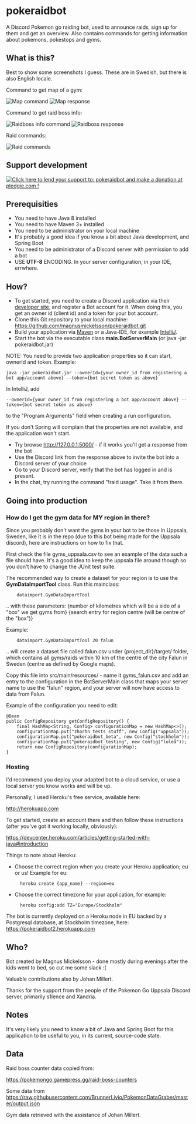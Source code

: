 # pokeraidbot
A Discord Pokemon go raiding bot, used to announce raids, sign up for them and get an overview.
Also contains commands for getting information about pokemons, pokestops and gyms.

## What is this?

Best to show some screenshots I guess. These are in Swedish, but there is also English locale.

Command to get map of a gym:

![Map command](mapcmd.png)
![Map response](mapcmdresponse.png)

Command to get raid boss info:

![Raidboss info command](pokecmd.png)
![Raidboss response](pokecmdresponse.png)

Raid commands:

![Raid commands](raidcmd.png)

## Support development

<a href='https://pledgie.com/campaigns/34823'><img alt='Click here to lend your support to: pokeraidbot and make a donation at pledgie.com !' src='https://pledgie.com/campaigns/34823.png?skin_name=chrome' border='0'></a>

## Prerequisities

* You need to have Java 8 installed
* You need to have Maven 3+ installed
* You need to be administrator on your local machine
* It's probably a good idea if you know a bit about Java development, and Spring Boot
* You need to be administrator of a Discord server with permission to add a bot
* USE **UTF-8** ENCODING. In your server configuration, in your IDE, errwhere.

## How?

* To get started, you need to create a Discord application via their 
[developer site](https://discordapp.com/developers/docs/intro), and register a Bot account for it. 
When doing this, you get an owner id (client id) and a token for your bot account.
* Clone this Git repository to your local machine: https://github.com/magnusmickelsson/pokeraidbot.git
* Build your application via [Maven](https://maven.apache.org) or a Java-IDE, for example 
[IntelliJ](https://www.jetbrains.com/idea/).
* Start the bot via the executable class **main.BotServerMain** (or java -jar pokeraidbot.jar)

NOTE: You need to provide two application properties so it can start, ownerId and token. Example:

    java -jar pokeraidbot.jar --ownerId={your owner_id from registering a bot app/account above} --token={bot secret token as above}
    
In IntelliJ, add

    --ownerId={your owner_id from registering a bot app/account above} --token={bot secret token as above}
    
to the "Program Arguments" field when creating a run configuration.

If you don't Spring will complain that the properties are not available, and the application won't start.

* Try browse http://127.0.0.1:5000/ - if it works you'll get a response from the bot
* Use the Discord link from the response above to invite the bot into a Discord server of your choice
* Go to your Discord server, verify that the bot has logged in and is present.
* In the chat, try running the command "!raid usage". Take it from there.

## Going into production

### How do I get the gym data for MY region in there?
Since you probably don't want the gyms in your bot to be those in Uppsala, Sweden, like it is
in the repo (due to this bot being made for the Uppsala discord), here are instructions on how to fix that. 

First check the file gyms_uppsala.csv to see an example of the data such a file should have. 
It's a good idea to keep the uppsala file around though so you don't have to change the JUnit test suite.

The recommended way to create a dataset for your region is to use the **GymDataImportTool** class. Run this mainclass:

        dataimport.GymDataImportTool

.. with these parameters: {number of kilometres which will be a side of a "box" we get gyms from} {search entry for region centre (will be centre of the "box")}

Example:

        dataimport.GymDataImportTool 20 falun
        
.. will create a dataset file called falun.csv under {project_dir}/target/ folder, which contains
all gyms/raids within 10 km of the centre of the city Falun in Sweden (centre as defined by Google maps).

Copy this file into src/main/resources/ - name it gyms_falun.csv and add an entry to the configuration in the 
BotServerMain class that maps your server name to use the "falun" region, and your server will now have access to data from Falun.

Example of the configuration you need to edit:

    @Bean
    public ConfigRepository getConfigRepository() {
        final HashMap<String, Config> configurationMap = new HashMap<>();
        configurationMap.put("zhorhn tests stuff", new Config("uppsala"));
        configurationMap.put("pokeraidbot_beta", new Config("stockholm"));
        configurationMap.put("pokeraidbot_testing", new Config("luleå"));
        return new ConfigRepository(configurationMap);
    }

### Hosting
I'd recommend you deploy your adapted bot to a cloud service, or use a local server you know works and will be up.

Personally, I used Heroku's free service, available here:

http://herokuapp.com

To get started, create an account there and then follow these instructions (after you've got it working locally, obviously):

https://devcenter.heroku.com/articles/getting-started-with-java#introduction

Things to note about Heroku:
* Choose the correct region when you create your Heroku application; eu or us! Example for eu:

        heroku create {app_name} --region=eu

* Choose the correct timezone for your application, for example: 
    
        heroku config:add TZ="Europe/Stockholm"
        
The bot is currently deployed on a Heroku node in EU backed by a Postgresql database, at Stockholm timezone,
here: https://pokeraidbot2.herokuapp.com

## Who?

Bot created by Magnus Mickelsson - done mostly during evenings after the kids went to bed, so cut me some slack :( 

Valuable contributions also by Johan Millert.

Thanks for the support from the people of the Pokemon Go Uppsala Discord server, primarily s1lence and Xandria.

## Notes

It's very likely you need to know a bit of Java and Spring Boot for this application to be useful to you,
in its current, source-code state.

## Data

Raid boss counter data copied from:

https://pokemongo.gamepress.gg/raid-boss-counters

Some data from https://raw.githubusercontent.com/BrunnerLivio/PokemonDataGraber/master/output.json

Gym data retrieved with the assistance of Johan Millert.
